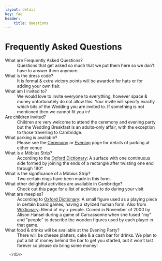 ```yaml
---
layout: detail
key: faq
header:
    title: Questions
---
```


# Frequently Asked Questions

<div class="row">
  <div class="col-xs-12">
    <dl class="info-list">
        <dl>
            <dt>What are Frequently Asked Questions?</dt>
            <dd>Questions that get asked so much that we put them here so we don't have to answer them anymore.</dd>
            <dt>What is the dress code?</dt>
            <dd>It is formal &amp; extra victory points will be awarded for hats or for adding your own flair.</dd>
            <dt>What am I invited to?</dt>
            <dd>We would love to invite everyone to everything, however space &amp; money unfortunately do not allow this. Your invite will specify exactly which bits of the Wedding you are invited to. If something is not mentioned then we cannot fit you in!</dd>
            <dt>Are children invited?</dt>
            <dd>Children are very welcome to attend the ceremony and evening party but the Wedding Breakfast is an adults-only affair, with the exception to those travelling to Cambridge.</dd>
            <dt>What parking is available?</dt>
            <dd>Please see the <a href="/sections/ceremony">Ceremony</a> or <a href="/sections/reception">Evening</a> page for details of parking at either venue</dd>
            <dt>What is a M&#246;bius Strip?</dt>
            <dd>According to the <a href="http://www.oxforddictionaries.com/definition/english/mobius-strip?q=M%C3%B6bius+strip">Oxford Dictionary</a>: A surface with one continuous side formed by joining the ends of a rectangle after twisting one end through 180°.</dd>
            <dt>What is the significance of a M&#246;bius Strip?</dt>
            <dd>Two certain rings have been made in this form.</dd>
            <dt>What other delightful activities are available in Cambridge?</dt>
            <dd>Check out <a href="/sections/todocambridge">this</a> page for a list of activities to do during your visit</dd>
            <dt>What are meeples?</dt>
            <dd>According to <a href="http://www.oxforddictionaries.com/definition/english/meeple">Oxford Dictionary</a>: A small figure used as a playing piece in certain board games, having a stylized human form. Also from <a href="https://en.wiktionary.org/wiki/meeple">Wiktionary</a>: Blend of my +‎ people. Coined in November of 2000 by Alison Hansel during a game of Carcassonne when she fused "my" and "people" to describe the wooden figures used by each player in that game.</dd>
            <dt>What food &amp; drinks will be available at the Evening Party?</dt>
            <dd>There will be cheese platters, cake &amp; a cash bar for drinks. We plan to put a bit of money behind the bar to get you started, but it won't last forever so please do bring some money!</dd>
        </dl>

      </div>
  </div>
</div>
